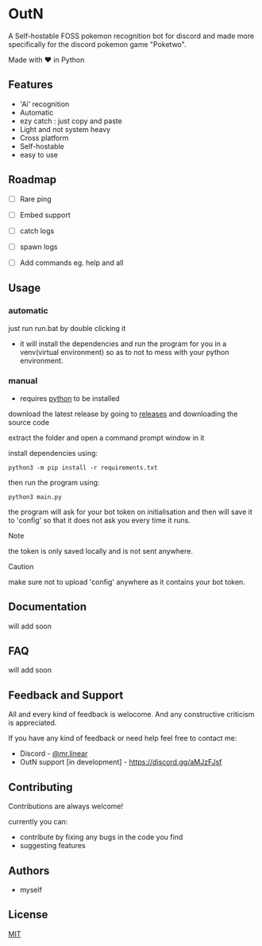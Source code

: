 
# OutN 

A Self-hostable FOSS pokemon recognition bot for discord and made more specifically for the discord pokemon game "Poketwo".

Made with ❤️ in Python


## Features

- 'Ai' recognition
- Automatic
- ezy catch : just copy and paste
- Light and not system heavy
- Cross platform
- Self-hostable
- easy to use



## Roadmap

- [ ] Rare ping
- [ ] Embed support
- [ ] catch logs
- [ ] spawn logs
- [ ] Add commands eg. help and all




## Usage

### automatic

just run run.bat by double clicking it
- it will install the dependencies and run the program for you in a venv(virtual environment) so as to not to mess with your python environment.

### manual

- requires [python](https://www.python.org/) to be installed

download the latest release by going to [releases](https://github.com/Pranjal-SB/OutN/releases/latest) and downloading the source code

extract the folder and open a command prompt window in it

install dependencies using:
```
python3 -m pip install -r requirements.txt
```
then run the program using:
```
python3 main.py
```
the program will ask for your bot token on initialisation
and then will save it to 'config' so that it does not ask you every time it runs.

> [!NOTE]
> the token is only saved locally and is not sent anywhere.

> [!CAUTION]
> make sure not to upload 'config' anywhere as it contains your bot token.

## Documentation

will add soon


## FAQ

will add soon


## Feedback and Support

All and every kind of feedback is welocome.
And any constructive criticism is appreciated.

If you have any kind of feedback or need help feel free to contact me:
- Discord - [@mr.linear](https://discordapp.com/users/1140568955220656160)
- OutN support [in development] - https://discord.gg/aMJzFJsf
## Contributing

Contributions are always welcome!

currently you can:
- contribute by fixing any bugs in the code you find
- suggesting features

## Authors

- myself


## License

[MIT](https://github.com/Pranjal-SB/OutN?tab=MIT-1-ov-file)

